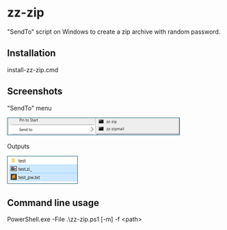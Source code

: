 # zz-zip
"SendTo" script on Windows to create a zip archive with random password.

## Installation
install-zz-zip.cmd

## Screenshots
"SendTo" menu

![Sendto-menu](/img/img-sendto-menu.png "SendTo menu")

Outputs

![Outputs](/img/img-outputs.png "Outputs")

## Command line usage
PowerShell.exe -File .\zz-zip.ps1 [-m] -f &lt;path&gt;
